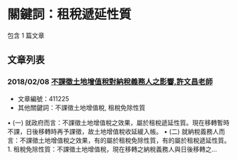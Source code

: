 # 關鍵詞：租稅遞延性質

包含 1 篇文章

## 文章列表

### 2018/02/08 [不課徵土地增值稅對納稅義務人之影響,許文昌老師](../../articles/411225_%E4%B8%8D%E8%AA%B2%E5%BE%B5%E5%9C%9F%E5%9C%B0%E5%A2%9E%E5%80%BC%E7%A8%85%E5%B0%8D%E7%B4%8D%E7%A8%85%E7%BE%A9%E5%8B%99%E4%BA%BA%E4%B9%8B%E5%BD%B1%E9%9F%BF%2C%E8%A8%B1%E6%96%87%E6%98%8C%E8%80%81%E5%B8%AB.md)
- 文章編號：411225
- 其他關鍵詞：不課徵土地增值稅, 租稅免除性質

• (一) 就政府而言：不課徵土地增值稅之效果，屬於租稅遞延性質。現在移轉暫時不課，日後移轉時再予課徵，故土地增值稅收延緩入帳。 • (二) 就納稅義務人而言：不課徵土地增值稅之效果，有的屬於租稅免除性質，有的屬於租稅遞延性質。 1. 租稅免除性質：不課徵土地增值稅，現在移轉之納稅義務人與日後移轉之...
